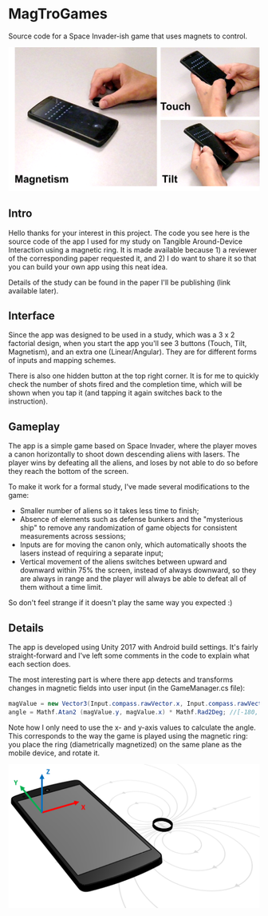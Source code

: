 # MagTroGames
Source code for a Space Invader-ish game that uses magnets to control.

![alt text](https://github.com/thisisvictor/MagTroGames/blob/master/InputMethods_zoom.png "3 different ways to play")

## Intro
Hello thanks for your interest in this project. The code you see here is the source code of the app I used for my study on Tangible Around-Device Interaction using a magnetic ring. It is made available because 1) a reviewer of the corresponding paper requested it, and 2) I do want to share it so that you can build your own app using this neat idea.

Details of the study can be found in the paper I'll be publishing (link available later).

## Interface
Since the app was designed to be used in a study, which was a 3 x 2 factorial design, when you start the app you'll see 3 buttons (Touch, Tilt, Magnetism), and an extra one (Linear/Angular). They are for different forms of inputs and mapping schemes.

There is also one hidden button at the top right corner. It is for me to quickly check the number of shots fired and the completion time, which will be shown when you tap it (and tapping it again switches back to the instruction).

## Gameplay
The app is a simple game based on Space Invader, where the player moves a canon horizontally to shoot down descending aliens with lasers. The player wins by defeating all the aliens, and loses by not able to do so before they reach the bottom of the screen. 

To make it work for a formal study, I've made several modifications to the game:

* Smaller number of aliens so it takes less time to finish;
* Absence of elements such as defense bunkers and the "mysterious ship" to remove any randomization of game objects for consistent measurements across sessions;
* Inputs are for moving the canon only, which automatically shoots the lasers instead of requiring a separate input;
* Vertical movement of the aliens switches between upward and downward within 75% the screen, instead of always downward, so they are always in range and the player will always be able to defeat all of them without a time limit.

So don't feel strange if it doesn't play the same way you expected :)

## Details
The app is developed using Unity 2017 with Android build settings. It's fairly straight-forward and I've left some comments in the code to explain what each section does.

The most interesting part is where there app detects and transforms changes in magnetic fields into user input (in the GameManager.cs file):

```csharp
magValue = new Vector3(Input.compass.rawVector.x, Input.compass.rawVector.y, Input.compass.rawVector.z);
angle = Mathf.Atan2 (magValue.y, magValue.x) * Mathf.Rad2Deg; //[-180, 180]
```

Note how I only need to use the x- and y-axis values to calculate the angle. This corresponds to the way the game is played using the magnetic ring: you place the ring (diametrically magnetized) on the same plane as the mobile device, and rotate it.

![alt text](https://github.com/thisisvictor/MagTroGames/blob/master/MagnetFieldXYZ.png "placement of the ring and the device")

